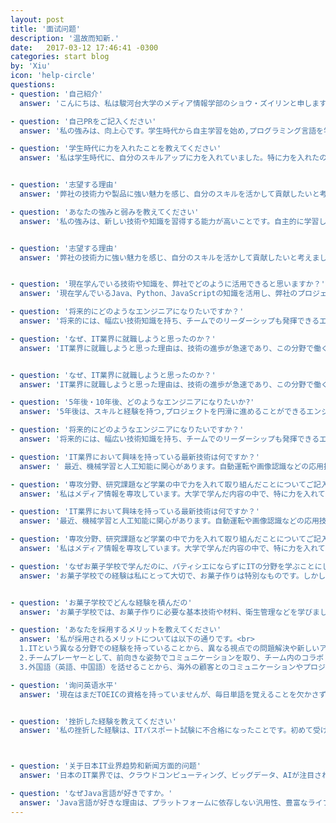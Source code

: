 ```yaml
---
layout: post
title: '面试问题'
description: '温故而知新.'
date:   2017-03-12 17:46:41 -0300
categories: start blog
by: 'Xiu'
icon: 'help-circle'
questions:
- question: '自己紹介'
  answer: 'こんにちは、私は駿河台大学のメディア情報学部のショウ・ズイリンと申します。私はIT企業での活躍を目指し、特にプログラム開発に興味を持っています。プログラミングやウェブデザインなど、IT分野において様々なスキルを身につけてきました。これまでの経験を活かし、会社に貢献できるよう努めてまいります。よろしくお願いいたします。'

- question: '自己PRをご記入ください'
  answer: '私の強みは、向上心です。学生時代から自主学習を始め,プログラミング言語を学び、プログラムを書くことで、問題解決の能力と創造力を伸ばした。また、チームプロジェクトに参加することで、コミュニケーション能力を向上させ、協調性も身につけました。御社の開発部門に興味を持ち、私の経験を活かしてお客様の要望を把握し、最適なソリューションを提供することができます。また自己改善を重視し、チームに貢献しながら一緒に成長していきたいと思います。'

- question: '学生時代に力を入れたことを教えてください'
  answer: '私は学生時代に、自分のスキルアップに力を入れていました。特に力を入れたのは、Javaプログラミングの学習でした。独学で学び、基礎知識や開発スキルを身につけました。オンライン模擬試験で不足分野を特定し、改善に努め、最終的にJava資格を取得しました。この経験を通じて、自己学習力を高め、目標に向かって努力する大切さや、新しいチャレンジの楽しさ、自己成長の意義を感じることができました。'


- question: '志望する理由'
  answer: '弊社の技術力や製品に強い魅力を感じ、自分のスキルを活かして貢献したいと考えました。また、社内の風土やチームワークの良さにも惹かれました。弊社で働くことで、技術者として成長できると確信しています。'

- question: 'あなたの強みと弱みを教えてください'
  answer: '私の強みは、新しい技術や知識を習得する能力が高いことです。自主的に学習し、実践を通じて習得していくことが得意です。一方、私の弱みは、時には細部にこだわりすぎてしまうことです。しかし、時間管理や優先順位の設定を意識することで、効率的にタスクをこなすよう努力しています。'


- question: '志望する理由'
  answer: '弊社の技術力に強い魅力を感じ、自分のスキルを活かして貢献したいと考えました。また、社内の風土やチームワークの良さにも惹かれました。弊社で働くことで、技術者として成長できると確信しています。'


- question: '現在学んでいる技術や知識を、弊社でどのように活用できると思いますか？'
  answer: '現在学んでいるJava、Python、JavaScriptの知識を活用し、弊社のプロジェクト開発に貢献できると思います。また、機械学習の基本的な知識も持っているため、今後の技術開発にも役立てられると考えています。'

- question: '将来的にどのようなエンジニアになりたいですか？'
  answer: '将来的には、幅広い技術知識を持ち、チームでのリーダーシップも発揮できるエンジニアになりたいです。また、社会に貢献できるような技術開発に携わりたいと考えています。'

- question: 'なぜ、IT業界に就職しようと思ったのか？'
  answer: 'IT業界に就職しようと思った理由は、技術の進歩が急速であり、この分野で働くことによって、社会にポジティブな影響を与える技術やサービスを開発・提供できると感じました。また、IT業界は常に変化し続けるため、自分自身も新しい知識やスキルを習得し続けることができ、やりがいのある仕事だと思います。'


- question: 'なぜ、IT業界に就職しようと思ったのか？'
  answer: 'IT業界に就職しようと思った理由は、技術の進歩が急速であり、この分野で働くことによって、社会にポジティブな影響を与える技術やサービスを開発・提供できると感じました。また、IT業界は常に変化し続けるため、自分自身も新しい知識やスキルを習得し続けることができ、やりがいのある仕事だと思います。'

- question: '5年後・10年後、どのようなエンジニアになりたいか?'
  answer: '5年後は、スキルと経験を持つ,プロジェクトを円滑に進めることができるエンジニアになりたいと考えています。10年後は、革新的なプロジェクトを作り、国際的な視野を持ち、国際的なチームで働くエンジニアになりたいです。'

- question: '将来的にどのようなエンジニアになりたいですか？'
  answer: '将来的には、幅広い技術知識を持ち、チームでのリーダーシップも発揮できるエンジニアになりたいです。また、社会に貢献できるような技術開発に携わりたいと考えています。'

- question: 'IT業界において興味を持っている最新技術は何ですか？'
  answer: ' 最近、機械学習と人工知能に関心があります。自動運転や画像認識などの応用技術が急速に発展しており、今後のIT業界に大きな影響を与えると思っています。'

- question: '専攻分野、研究課題など学業の中で力を入れて取り組んだことについてご記入ください'
  answer: '私はメディア情報を専攻しています。大学で学んだ内容の中で、特に力を入れて取り組んだのはデータベースとWebの設計でした。データベースについては、SQLを中心に学び、簡単なクエリの作成から複雑なデータベースの設計まで幅広く学びました。また、Webの設計については、HTMLやCSS、JavaScriptを学び、自分で簡単なWebページの作成から始め、jQueryやVueを使用してより複雑なデザインを実現することができました。'

- question: 'IT業界において興味を持っている最新技術は何ですか？'
  answer: '最近、機械学習と人工知能に関心があります。自動運転や画像認識などの応用技術が急速に発展しており、今後のIT業界に大きな影響を与えると思っています。'

- question: '専攻分野、研究課題など学業の中で力を入れて取り組んだことについてご記入ください'
  answer: '私はメディア情報を専攻しています。大学で学んだ内容の中で、特に力を入れて取り組んだのはデータベースとWebの設計でした。データベースについては、SQLを中心に学び、簡単なクエリの作成から複雑なデータベースの設計まで幅広く学びました。また、Webの設計については、HTMLやCSS、JavaScriptを学び、自分で簡単なWebページの作成から始め、jQueryやVueを使用してより複雑なデザインを実現することができました。'

- question: 'なぜお菓子学校で学んだのに、パティシエにならずにITの分野を学ぶことにしたのですか'
  answer: 'お菓子学校での経験は私にとって大切で、お菓子作りは特別なものです。しかし、IT業界への興味があり、プログラミングを学ぶことで新たな挑戦ができると感じました。IT業界は技術革新が急速で、絶えず新しいことに挑戦できる環境が魅力です。また、独学でスキルを向上させることができる点も魅力的でした。私は自分自身の成長のために、新しいことに挑戦し続けたいと考えています。'


- question: 'お菓子学校でどんな経験を積んだの'
  answer: 'お菓子学校では、お菓子作りに必要な基本技術や材料、衛生管理などを学びました。また、様々な種類のお菓子を作る中で、創造性や発想力を養いました。授業や実習を通じて、チームワークやリーダーシップなども学びました。私がお菓子学校で最優秀学生賞を受賞したのは、授業や実習に真剣に取り組み、先生方や仲間と協力しながら、自分自身の技術向上に全力で取り組んだからだと思います。'

- question: 'あなたを採用するメリットを教えてください'
  answer: '私が採用されるメリットについては以下の通りです。<br>
  1.ITという異なる分野での経験を持っていることから、異なる視点での問題解決や新しいアイデアを提供できます。<br>
  2.チームプレーヤーとして、前向きな姿勢でコミュニケーションを取り、チーム内のコラボレーションをサポートすることができます。新しい技術や知識を積極的に学び、自己成長に努めることができます。これにより、会社の発展や目標達成に向けた貢献が期待できます。<br>
  3.外国語（英語、中国語）を話せることから、海外の顧客とのコミュニケーションやプロジェクトにも貢献できます。'

- question: '询问英语水平'
  answer: '現在はまだTOEICの資格を持っていませんが、毎日単語を覚えることを欠かさずに2年間続けています。自分自身で勉強していますが、日常会話については理解できるレベルに達していると思います。今後も英語の学習を続け、より高いレベルの英語力を目指しています。'


- question: '挫折した経験を教えてください'
  answer: '私の挫折した経験は、ITパスポート試験に不合格になったことです。初めて受けた時、ITに関する基礎的な知識が不十分で、結果的に落ちてしまいました。しかし、私はその失敗から多くのことを学び、知識をより深めるために勉強を続けました。2回目に挑戦した時は合格することができ、その経験から、私は努力と継続的な学習の重要性を理解しました。'



- question: '关于日本IT业界趋势和新闻方面的问题'
  answer: '日本のIT業界では、クラウドコンピューティング、ビッグデータ、AIが注目されています。企業と政府のデジタル化も進行中です。これらのトレンドに注意を払い、学習しています'

- question: 'なぜJava言語が好きですか。'
  answer: 'Java言語が好きな理由は、プラットフォームに依存しない汎用性、豊富なライブラリとフレームワーク、そして大規模な開発コミュニティが存在するためです。これにより、効率的に高品質なソフトウェアを開発できます。'
---
```


